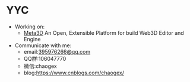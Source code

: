 # YYC

- Working on:
    - [Meta3D](https://github.com/Wonder-Technology/Meta3D) An Open, Extensible Platform for build Web3D Editor and Engine 
- Communicate with me: 
    - email:395976266@qq.com
    - QQ群:106047770
    - 微信:chaogex
    - blog:https://www.cnblogs.com/chaogex/
